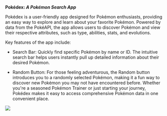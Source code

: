 **Pokédex: _A Pokémon Search App_**

Pokédex is a user-friendly app designed for Pokémon enthusiasts, providing an easy way to explore and learn about your favorite Pokémon. Powered by data from the PokéAPI, the app allows users to discover Pokémon and view their respective attributes, such as type, abilities, stats, and evolutions.

Key features of the app include:

- Search Bar: Quickly find specific Pokémon by name or ID. The intuitive search bar helps users instantly pull up detailed information about their desired Pokémon.

- Random Button: For those feeling adventurous, the Random button introduces you to a randomly selected Pokémon, making it a fun way to discover new Pokémon you may not have encountered before.
Whether you're a seasoned Pokémon Trainer or just starting your journey, Pokédex makes it easy to access comprehensive Pokémon data in one convenient place.

<img src="videoWalkthrough.gif"/>
